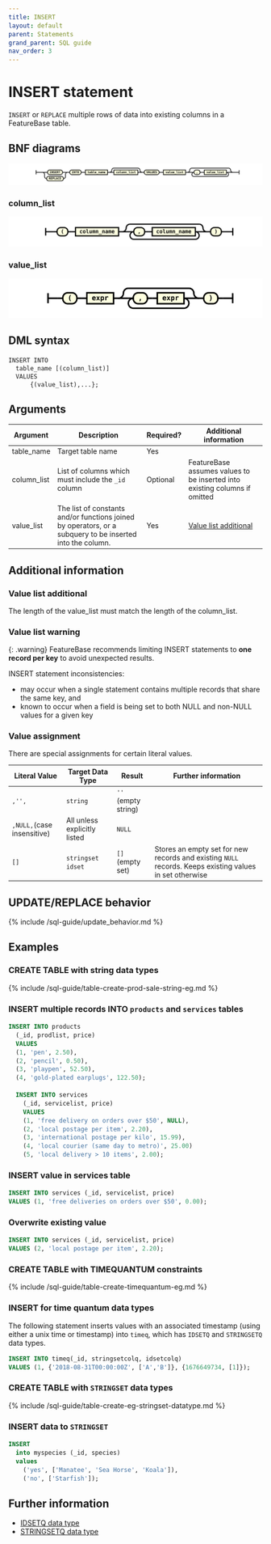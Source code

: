 ```yaml
---
title: INSERT
layout: default
parent: Statements
grand_parent: SQL guide
nav_order: 3
---
```


# INSERT statement

`INSERT` or `REPLACE` multiple rows of data into existing columns in a FeatureBase table.

## BNF diagrams

![expr](/assets/images/sql-guide/insert_stmt.svg)

### column_list
![expr](/assets/images/sql-guide/column_list.svg)

### value_list
![expr](/assets/images/sql-guide/value_list.svg)

## DML syntax

```
INSERT INTO
  table_name [(column_list)]
  VALUES
      {(value_list),...};
```

## Arguments

| Argument | Description | Required? | Additional information |
|---|---|---|---|
| table_name | Target table name | Yes |  |
| column_list | List of columns which must include the `_id` column | Optional | FeatureBase assumes values to be inserted into existing columns if omitted |
| value_list | The list of constants and/or functions joined by operators, or a subquery to be inserted into the column. | Yes | [Value list additional](#value-list-additional) |

## Additional information

### Value list additional

The length of the value_list must match the length of the column_list.

### Value list warning

{: .warning}
FeatureBase recommends limiting INSERT statements to **one record per key** to avoid unexpected results.

INSERT statement inconsistencies:
* may occur when a single statement contains multiple records that share the same key, and
* known to occur when a field is being set to both NULL and non-NULL values for a given key

### Value assignment

There are special assignments for certain literal values.

| Literal Value | Target Data Type | Result | Further information |
|---|---|---|---|
| `,'',` | `string`| `''` (empty string) | |
| `,NULL,`(case insensitive) | All unless explicitly listed | `NULL`| |
| `[]` | `stringset` <br/>`idset` | `[]` (empty set) | Stores an empty set for new records and existing `NULL` records. Keeps existing values in set otherwise |

## UPDATE/REPLACE behavior

{% include /sql-guide/update_behavior.md %}

## Examples

### CREATE TABLE with string data types

{% include /sql-guide/table-create-prod-sale-string-eg.md %}

### INSERT multiple records INTO `products` and `services` tables

```sql
INSERT INTO products
  (_id, prodlist, price)
  VALUES
  (1, 'pen', 2.50),
  (2, 'pencil', 0.50),
  (3, 'playpen', 52.50),
  (4, 'gold-plated earplugs', 122.50);

  INSERT INTO services
    (_id, servicelist, price)
    VALUES
    (1, 'free delivery on orders over $50', NULL),
    (2, 'local postage per item', 2.20),
    (3, 'international postage per kilo', 15.99),
    (4, 'local courier (same day to metro)', 25.00)
    (5, 'local delivery > 10 items', 2.00);
```

### INSERT value in services table

```sql
INSERT INTO services (_id, servicelist, price)
VALUES (1, 'free deliveries on orders over $50', 0.00);
```

### Overwrite existing value

```sql
INSERT INTO services (_id, servicelist, price)
VALUES (2, 'local postage per item', 2.20);
```

### CREATE TABLE with TIMEQUANTUM constraints

{% include /sql-guide/table-create-timequantum-eg.md %}

### INSERT for time quantum data types

The following statement inserts values with an associated timestamp (using either a unix time or timestamp) into `timeq`,  which has `IDSETQ` and `STRINGSETQ` data types.

```sql
INSERT INTO timeq(_id, stringsetcolq, idsetcolq)
VALUES (1, {'2018-08-31T00:00:00Z', ['A','B']}, {1676649734, [1]});
```

### CREATE TABLE with `STRINGSET` data types

{% include /sql-guide/table-create-eg-stringset-datatype.md %}

### INSERT data to `STRINGSET`

```sql
INSERT
  into myspecies (_id, species)
  values
    ('yes', ['Manatee', 'Sea Horse', 'Koala']),
    ('no', ['Starfish']);
```

## Further information

* [IDSETQ data type](/docs/sql-guide/data-types/data-type-idsetq)
* [STRINGSETQ data type](/docs/sql-guide/data-types/data-type-stringsetq)
